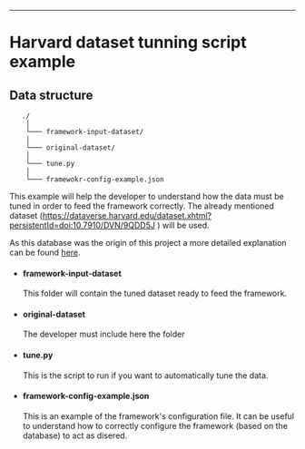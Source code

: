 -----------------------------------------
# Harvard dataset tunning script example 

## Data structure


       ./
        │
        └─── framework-input-dataset/
        │   
        └─── original-dataset/
        │   
        └─── tune.py
        │   
        └─── framewokr-config-example.json 


This example will help the developer to understand how the data must be tuned in order to feed the framework correctly. The already mentioned dataset (https://dataverse.harvard.edu/dataset.xhtml?persistentId=doi:10.7910/DVN/9QDD5J ) will be used.

As this database was the origin of this project a more detailed explanation can be found [here](../../../doc/documents/this-problem.md).

* #### framework-input-dataset
    This folder will contain the tuned dataset ready to feed the framework.

* #### original-dataset
    The developer must include here the folder 

* #### tune.py
    This is the script to run if you want to automatically tune the data.

* #### framework-config-example.json
    This is an example of the framework's configuration file. It can be useful to understand how to correctly configure the framework (based on the database) to act as disered.
